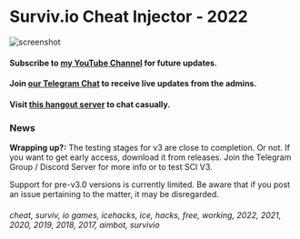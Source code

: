 # Surviv.io Cheat Injector - 2022
![screenshot]([https://media.discordapp.net/attachments/822567307410014261/835204258899034193/photo_2021-04-11_22-13-43.jpg](https://cdn.discordapp.com/attachments/705834222056767488/986061668557656085/bannersplash.PNG))
#### Subscribe to [my YouTube Channel](https://www.youtube.com/c/IceHacks?sub_confirmation=1) for future updates.
#### Join [our Telegram Chat](https://t.me/ice_updates) to receive live updates from the admins.
#### Visit [this hangout server](https://discord.gg/cueXYN5GAz) to chat casually.

### News
**Wrapping up?:** The testing stages for v3 are close to completion. Or not. If you want to get early access, download it from releases.
Join the Telegram Group / Discord Server for more info or to test SCI V3.

Support for pre-v3.0 versions is currently limited. Be aware that if you post an issue pertaining to the matter, it may be disregarded.

###### cheat, surviv, io games, icehacks, ice, hacks, free, working, 2022, 2021, 2020, 2019, 2018, 2017, aimbot, survivio
